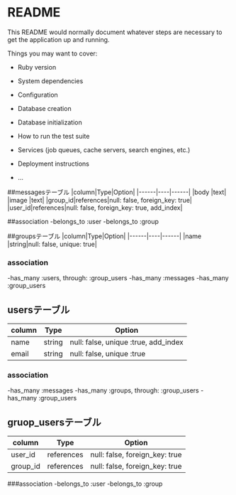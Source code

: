 # README

This README would normally document whatever steps are necessary to get the
application up and running.

Things you may want to cover:

* Ruby version

* System dependencies

* Configuration

* Database creation

* Database initialization

* How to run the test suite

* Services (job queues, cache servers, search engines, etc.)

* Deployment instructions

* ...

##messagesテーブル
|column|Type|Option|
|------|----|------|
|body  |text|
|image |text|
|group_id|references|null: false, foreign_key: true|
|user_id|references|null: false, foreign_key: true, add_index|

##association
-belongs_to :user
-belongs_to :group

##groupsテーブル
|column|Type|Option|
|------|----|------|
|name  |string|null: false, unique: true|

### association
-has_many :users, through: :group_users
-has_many :messages
-has_many :group_users


## usersテーブル
|column|Type|Option|
|------|----|------|
|name  |string|null: false, unique :true, add_index|
|email |string|null: false, unique :true|

### association
-has_many :messages
-has_many :groups, through: :group_users
-has_many :group_users

## gruop_usersテーブル
|column|Type|Option|
|------|----|------|
|user_id|references|null: false, foreign_key: true|
|group_id|references|null: false, foreign_key: true|

###association
-belongs_to :user
-belongs_to :group



